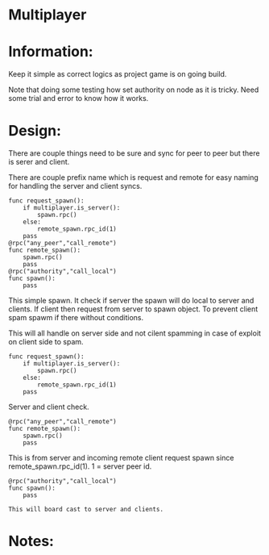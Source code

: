 # Multiplayer

# Information:
  Keep it simple as correct logics as project game is on going build.

  Note that doing some testing how set authority on node as it is tricky. Need some trial and error to know how it works.

# Design:
  There are couple things need to be sure and sync for peer to peer but there is serer and client.

  There are couple prefix name which is request and remote for easy naming for handling the server and client syncs.

```
func request_spawn():
	if multiplayer.is_server():
		spawn.rpc()
	else:
		remote_spawn.rpc_id(1)
	pass
@rpc("any_peer","call_remote")
func remote_spawn():
	spawn.rpc()
	pass
@rpc("authority","call_local")
func spawn():
	pass
```
  This simple spawn. It check if server the spawn will do local to server and clients. If client then request from server to spawn object. To prevent client spam spawm if there without conditions.

  This will all handle on server side and not cilent spamming in case of exploit on client side to spam.

```
func request_spawn():
	if multiplayer.is_server():
		spawn.rpc()
	else:
		remote_spawn.rpc_id(1)
	pass
```
  Server and client check.
```
@rpc("any_peer","call_remote")
func remote_spawn():
	spawn.rpc()
	pass
```
  This is from server and incoming remote client request spawn since remote_spawn.rpc_id(1). 1 = server peer id.
```
@rpc("authority","call_local")
func spawn():
	pass
```
	This will board cast to server and clients.
# Notes:

